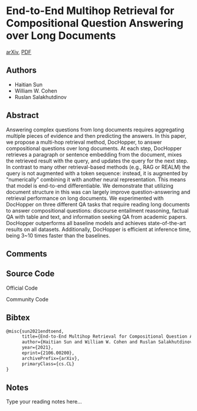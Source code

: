 
# End-to-End Multihop Retrieval for Compositional Question Answering over Long Documents

[arXiv](https://arxiv.org/abs/2106.0200), [PDF](https://arxiv.org/pdf/2106.0200.pdf)

## Authors

- Haitian Sun
- William W. Cohen
- Ruslan Salakhutdinov

## Abstract

Answering complex questions from long documents requires aggregating multiple pieces of evidence and then predicting the answers. In this paper, we propose a multi-hop retrieval method, DocHopper, to answer compositional questions over long documents. At each step, DocHopper retrieves a paragraph or sentence embedding from the document, mixes the retrieved result with the query, and updates the query for the next step. In contrast to many other retrieval-based methods (e.g., RAG or REALM) the query is not augmented with a token sequence: instead, it is augmented by "numerically" combining it with another neural representation. This means that model is end-to-end differentiable. We demonstrate that utilizing document structure in this was can largely improve question-answering and retrieval performance on long documents. We experimented with DocHopper on three different QA tasks that require reading long documents to answer compositional questions: discourse entailment reasoning, factual QA with table and text, and information seeking QA from academic papers. DocHopper outperforms all baseline models and achieves state-of-the-art results on all datasets. Additionally, DocHopper is efficient at inference time, being 3~10 times faster than the baselines.

## Comments



## Source Code

Official Code



Community Code



## Bibtex

```tex
@misc{sun2021endtoend,
      title={End-to-End Multihop Retrieval for Compositional Question Answering over Long Documents}, 
      author={Haitian Sun and William W. Cohen and Ruslan Salakhutdinov},
      year={2021},
      eprint={2106.00200},
      archivePrefix={arXiv},
      primaryClass={cs.CL}
}
```

## Notes

Type your reading notes here...

